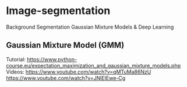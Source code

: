# Image-segmentation
Background Segmentation Gaussian Mixture Models &amp; Deep Learning


## Gaussian Mixture Model (GMM)

Tutorial: https://www.python-course.eu/expectation_maximization_and_gaussian_mixture_models.php <br>
Videos: https://www.youtube.com/watch?v=qMTuMa86NzU <br>
https://www.youtube.com/watch?v=JNlEIEwe-Cg
